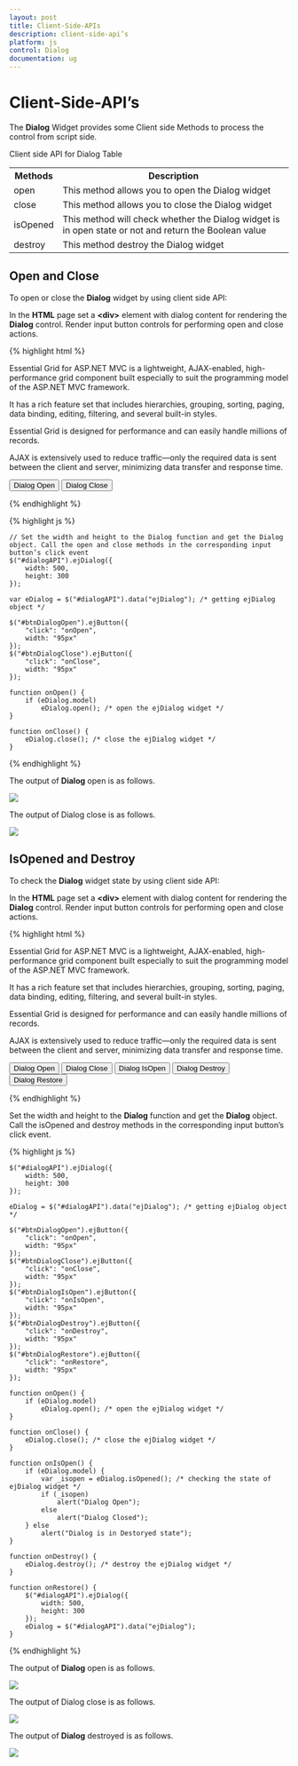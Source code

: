 ```yaml
---
layout: post
title: Client-Side-APIs
description: client-side-api’s
platform: js
control: Dialog
documentation: ug
---
```


# Client-Side-API’s

The **Dialog** Widget provides some Client side Methods to process the control from script side.

Client side API for Dialog Table

<table>
<tr>
<th>Methods</th><th>Description</th></tr>
<tr>
<td>
open</td><td>
This method allows you to open the Dialog widget</td></tr>
<tr>
<td>
close</td><td>
This method allows you to close the Dialog widget</td></tr>
<tr>
<td>
isOpened</td><td>
This method will check whether the Dialog widget is in open state or not and return the Boolean value</td></tr>
<tr>
<td>
destroy</td><td>
This method destroy the Dialog widget</td></tr>
</table>

## Open and Close

To open or close the **Dialog** widget by using client side API:

In the **HTML** page set a **&lt;div&gt;** element with dialog content for rendering the **Dialog** control. Render input button controls for performing open and close actions.

{% highlight html %}


<div id="dialogAPI" title="Essential Grid">
   <p>
      Essential Grid for ASP.NET MVC is a <span>lightweight, AJAX-enabled, high-performance grid component</span> built especially to suit the programming model of the ASP.NET MVC framework.
   </p>
   <p>It has a rich feature set that includes <span>hierarchies, grouping, sorting, paging, data binding, editing, filtering, and several built-in styles.</span> </p>
   <p>Essential Grid is designed for performance and can easily handle millions of records. </p>
   <p>AJAX is extensively used to reduce traffic—only the required data is sent between the client and server, minimizing data transfer and response time.</p>
</div>
<input type="button" id="btnDialogOpen" class="e-btn" value="Dialog Open" />
<input type="button" id="btnDialogClose" class="e-btn" value="Dialog Close" />


{% endhighlight %}

{% highlight js %}
   
    // Set the width and height to the Dialog function and get the Dialog object. Call the open and close methods in the corresponding input button’s click event
    $("#dialogAPI").ejDialog({
        width: 500,
        height: 300
    });
    
    var eDialog = $("#dialogAPI").data("ejDialog"); /* getting ejDialog object */
    
    $("#btnDialogOpen").ejButton({
        "click": "onOpen",
        width: "95px"
    });
    $("#btnDialogClose").ejButton({
        "click": "onClose",
        width: "95px"
    });
    
    function onOpen() {
        if (eDialog.model)
            eDialog.open(); /* open the ejDialog widget */
    }
    
    function onClose() {
        eDialog.close(); /* close the ejDialog widget */
    }

{% endhighlight %}

The output of **Dialog** open is as follows.

![]("/js/Dialog/Client-Side-APIs_images/Client-Side-APIs_img1.png") 


The output of Dialog close is as follows.                                     

![]("/js/Dialog/Client-Side-APIs_images/Client-Side-APIs_img2.png") 
                                                                    

## IsOpened and Destroy

To check the **Dialog** widget state by using client side API:

In the **HTML** page set a **&lt;div&gt;** element with dialog content for rendering the **Dialog** control. Render input button controls for performing open and close actions.



{% highlight html %}

<div id="dialogAPI" title="Essential Grid">
   <p>
      Essential Grid for ASP.NET MVC is a <span>lightweight, AJAX-enabled, high-performance grid component</span> built especially to suit the programming model of the ASP.NET MVC framework.
   </p>
   <p>It has a rich feature set that includes <span>hierarchies, grouping, sorting, paging, data binding, editing, filtering, and several built-in styles.</span> </p>
   <p>Essential Grid is designed for performance and can easily handle millions of records. </p>
   <p>AJAX is extensively used to reduce traffic—only the required data is sent between the client and server, minimizing data transfer and response time.</p>
</div>
<input type="button" id="btnDialogOpen" class="e-btn" value="Dialog Open" />
<input type="button" id="btnDialogClose" class="e-btn" value="Dialog Close" />
<input type="button" id="btnDialogIsOpen" class="e-btn" value="Dialog IsOpen" />
<input type="button" id="btnDialogDestroy" class="e-btn" value="Dialog Destroy" />
<input type="button" id="btnDialogRestore" class="e-btn" value="Dialog Restore" />


{% endhighlight %}



Set the width and height to the **Dialog** function and get the **Dialog** object. Call the isOpened and destroy methods in the corresponding input button’s click event. 



{% highlight js %}
   
    $("#dialogAPI").ejDialog({
        width: 500,
        height: 300
    });
    
    eDialog = $("#dialogAPI").data("ejDialog"); /* getting ejDialog object */
    
    $("#btnDialogOpen").ejButton({
        "click": "onOpen",
        width: "95px"
    });
    $("#btnDialogClose").ejButton({
        "click": "onClose",
        width: "95px"
    });
    $("#btnDialogIsOpen").ejButton({
        "click": "onIsOpen",
        width: "95px"
    });
    $("#btnDialogDestroy").ejButton({
        "click": "onDestroy",
        width: "95px"
    });
    $("#btnDialogRestore").ejButton({
        "click": "onRestore",
        width: "95px"
    });
    
    function onOpen() {
        if (eDialog.model)
            eDialog.open(); /* open the ejDialog widget */
    }
    
    function onClose() {
        eDialog.close(); /* close the ejDialog widget */
    }
    
    function onIsOpen() {
        if (eDialog.model) {
            var _isopen = eDialog.isOpened(); /* checking the state of ejDialog widget */
            if (_isopen)
                alert("Dialog Open");
            else
                alert("Dialog Closed");
        } else
            alert("Dialog is in Destoryed state");
    }
    
    function onDestroy() {
        eDialog.destroy(); /* destroy the ejDialog widget */
    }
    
    function onRestore() {
        $("#dialogAPI").ejDialog({
            width: 500,
            height: 300
        });
        eDialog = $("#dialogAPI").data("ejDialog");
    }

{% endhighlight %}



The output of **Dialog** open is as follows.    

![]("/js/Dialog/Client-Side-APIs_images/Client-Side-APIs_img3.png") 

            


The output of Dialog close is as follows.



![]("/js/Dialog/Client-Side-APIs_images/Client-Side-APIs_img4.png") 



The output of **Dialog** destroyed is as follows.


![]("/js/Dialog/Client-Side-APIs_images/Client-Side-APIs_img5.png") 



